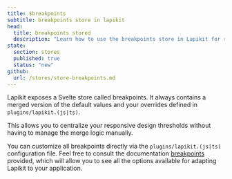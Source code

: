```yaml
---
title: $breakpoints
subtitle: breakpoints store in lapikit
head:
  title: breakpoints stored
  description: "Learn how to use the breakpoints store in Lapikit for responsive design."
state:
  section: stores
  published: true
  status: "new"
github:
  url: /stores/store-breakpoints.md
---
```


<script>
    import { Sandbox } from '$lib/components/index.js';
    // actions
    import BreakpointStoredBase from "$lib/components/docs/stores/store-breakpoints.svelte?raw";
</script>

Lapikit exposes a Svelte store called breakpoints.
It always contains a merged version of the default values and your overrides defined in `plugins/lapikit.(js|ts)`.

This allows you to centralize your responsive design thresholds without having to manage the merge logic manually.

<Sandbox name="use-stored-breakpoints" code={BreakpointStoredBase}/>

You can customize all breakpoints directly via the `plugins/lapikit.(js|ts)` configuration file. Feel free to consult the documentation [breakpoints](/docs/breakpoints) provided, which will allow you to see all the options available for adapting Lapikit to your application.
